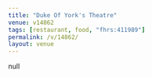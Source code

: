 ```yaml
---
title: "Duke Of York's Theatre"
venue: v14862
tags: [restaurant, food, "fhrs:411989"]
permalink: /v/14862/
layout: venue
---
```

null